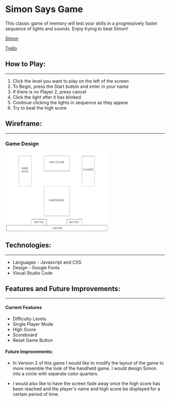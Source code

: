 # Simon Says Game

This classic game of memory will test your skills in a progressively faster sequence of lights and sounds. Enjoy trying to beat Simon!

[Simon](https://simon-game-nmorgan.netlify.com/)

[Trello](https://trello.com/b/Uao4ghMs/simon)

## How to Play:
___
1. Click the level you want to play on the left of the screen
2. To Begin, press the Start button and enter in your name
3. If there is no Player 2, press cancel
4. Click the light after it has blinked
5. Continue clicking the lights in sequence as they appear
6. Try to beat the high score

## Wireframe:
___

### Game Design
<img src='media/simon_wireframe.png' alt='basic layout design' height=250 width=325/>

## Technologies:
___

* Languages - Javascript and CSS
* Design - Google Fonts
* Visual Studio Code

## Features and Future Improvements:
___

#### Current Features

* Difficulty Levels
* Single Player Mode
* High Score
* Scoreboard
* Reset Game Button

#### Future Improvements:

* In Version 2 of this game I would like to modify the layout of the game to more resemble the look of the handheld game. I would design Simon into a circle with seperate color quarters.

* I would also like to have the screen fade away once the high score has been reached and the player's name and high score be displayed for a certain period of time.